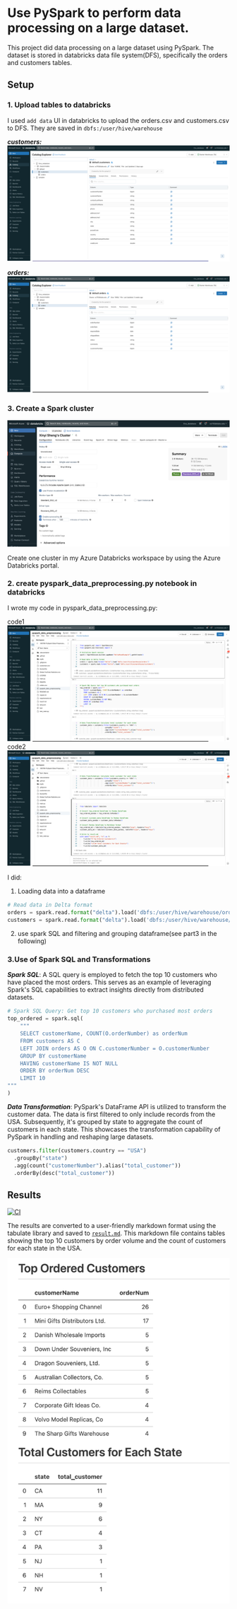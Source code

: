 
# Use PySpark to perform data processing on a large dataset.

This project did data processing on a large dataset using PySpark. The dataset is stored in databricks data file system(DFS), specifically the orders and customers tables.
## Setup


### 1. Upload tables to databricks

I used `add data` UI in databricks to upload the orders.csv and customers.csv to DFS. They are saved in `dbfs:/user/hive/warehouse`

***customers:***
![Alt text](image-1.png)

***orders:***
![Alt text](image-2.png)

### 3. Create a Spark cluster

![Alt text](image-5.png)

Create one cluster in my Azure Databricks workspace by using the Azure Databricks portal.

### 2. create pyspark_data_preprocessing.py notebook in databricks

I wrote my code in pyspark_data_preprocessing.py:

code1
![Alt text](image-3.png)
code2
![Alt text](image-4.png)


I did:

1. Loading data into a dataframe

```python
# Read data in Delta format
orders = spark.read.format("delta").load('dbfs:/user/hive/warehouse/orders')
customers = spark.read.format("delta").load('dbfs:/user/hive/warehouse/customers')
```
2. use spark SQL and filtering and grouping dataframe(see part3 in the following)


### 3.Use of Spark SQL and Transformations

***Spark SQL***: A SQL query is employed to fetch the top 10 customers who have placed the most orders. This serves as an example of leveraging Spark's SQL capabilities to extract insights directly from distributed datasets.

```python
# Spark SQL Query: Get top 10 customers who purchased most orders
top_ordered = spark.sql(
    """
    SELECT customerName, COUNT(O.orderNumber) as orderNum
    FROM customers AS C
    LEFT JOIN orders AS O ON C.customerNumber = O.customerNumber
    GROUP BY customerName
    HAVING customerName IS NOT NULL
    ORDER BY orderNum DESC
    LIMIT 10
"""
)
```
***Data Transformation***: PySpark's DataFrame API is utilized to transform the customer data. The data is first filtered to only include records from the USA. Subsequently, it's grouped by state to aggregate the count of customers in each state. This showcases the transformation capability of PySpark in handling and reshaping large datasets.

```python
customers.filter(customers.country == "USA")
  .groupBy("state")
  .agg(count("customerNumber").alias("total_customer"))
  .orderBy(desc("total_customer"))

```

## Results

[![CI](https://github.com/nogibjj/IDS706-PySpark-Data-Preprocessing-XS110/actions/workflows/cicd.yml/badge.svg)](https://github.com/nogibjj/IDS706-PySpark-Data-Preprocessing-XS110/actions/workflows/cicd.yml)

The results are converted to a user-friendly markdown format using the tabulate library and saved to [`result.md`](https://github.com/nogibjj/IDS706-PySpark-Data-Preprocessing-XS110/blob/main/result.md). This markdown file contains tables showing the top 10 customers by order volume and the count of customers for each state in the USA.

![Alt text](image.png)